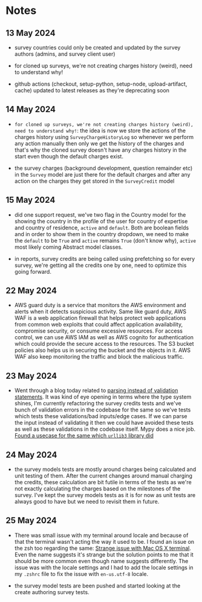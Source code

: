 # Notes

## 13 May 2024

- survey countries could only be created and updated by the survey authors (admins, and survey client user)

- for cloned up surveys, we're not creating charges history (weird), need to understand why!

- github actions (checkout, setup-python, setup-node, upload-artifact, cache) updated to latest releases as they're deprecating soon

## 14 May 2024

- `for cloned up surveys, we're not creating charges history (weird), need to understand why!`: the idea is now we store the actions of the charges history using `SurveyChargeHistoryLog` so whenever we perform any action manually then only we get the history of the charges and that's why the cloned survey doesn't have any charges history in the start even though the default charges exist.

- the survey charges (background development, question remainder etc) in the `Survey` model are just there for the default charges and after any action on the charges they get stored in the `SurveyCredit` model

## 15 May 2024

- did one support request, we've two flag in the Country model for the showing the country in the profile of the user for country of expertise and country of residence, `active` and `default`. Both are boolean fields and in order to show them in the country dropdown, we need to make the `default` to be `True` and `active` remains `True` (don't know why), `active` most likely coming Abstract model classes.

- in reports, survey credits are being called using prefetching so for every survey, we're getting all the credits one by one, need to optimize this going forward.

## 22 May 2024

- AWS guard duty is a service that monitors the AWS environment and alerts when it detects suspicious activity. Same like guard duty, AWS WAF is a web application firewall that helps protect web applications from common web exploits that could affect application availability, compromise security, or consume excessive resources. For access control, we can use AWS IAM as well as AWS cognito for authentication which could provide the secure access to the resources. The S3 bucket policies also helps us in securing the bucket and the objects in it. AWS WAF also keep monitoring the traffic and block the malicious traffic.

## 23 May 2024

- Went through a blog today related to [parsing instead of validation statements](https://lexi-lambda.github.io/blog/2019/11/05/parse-don-t-validate/). It was kind of eye opening in terms where the type system shines, I'm currently refactoring the survey credits tests and we've bunch of validation errors in the codebase for the same so we've tests which tests these validations/bad inputs/edge cases. If we can parse the input instead of validating it then we could have avoided these tests as well as these validations in the codebase itself. Mypy does a nice job. [Found a usecase for the same which `urllib3` library did](https://sethmlarson.dev/tests-arent-enough-case-study-after-adding-types-to-urllib3)

## 24 May 2024

- the survey models tests are mostly around charges being calculated and unit testing of them. After the current changes around manual charging the credits, these calculation are bit futile in terms of the tests as we're not exactly calculating the charges based on the milestones of the survey. I've kept the survey models tests as it is for now as unit tests are always good to have but we need to revisit them in future.

## 25 May 2024

- There was small issue with my terminal around locale and because of that the terminal wasn't acting the way it used to be. I found an issue on the zsh too regarding the same: [Strange issue with Mac OS X terminal](https://github.com/ohmyzsh/ohmyzsh/issues/1602). Even the name suggests it's strange but the solution points to me that it should be more common even though name suggests differently. The issue was with the locale settings and I had to add the locale settings in my `.zshrc` file to fix the issue with `en-us.utf-8` locale.

- the survey model tests are been pushed and started looking at the create authoring survey tests.
